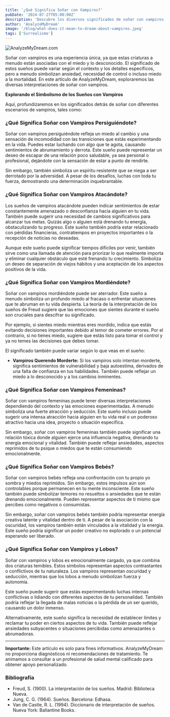 ```yaml
---
title: '¿Qué Significa Soñar con Vampiros?'
pubDate: '2024-07-27T05:00:00Z'
description: 'Descubre los diversos significados de soñar con vampiros, desde acechos y ataques hasta otros simbolismos.'
author: 'AnalyzeMyDream'
image: '/blog/what-does-it-mean-to-dream-about-vampires.jpeg'
tags: ['Surrealismo']
---
```


![AnalyzeMyDream.com](/blog/what-does-it-mean-to-dream-about-vampires.jpeg)

Soñar con vampiros es una experiencia única, ya que estas criaturas a menudo están asociadas con el miedo y lo desconocido. El significado de estos sueños puede variar según el contexto y los detalles específicos, pero a menudo simbolizan ansiedad, necesidad de control o incluso miedo a la mortalidad. En este artículo de AnalyzeMyDream, exploraremos las diversas interpretaciones de soñar con vampiros.

**Explorando el Simbolismo de los Sueños con Vampiros**

Aquí, profundizaremos en los significados detrás de soñar con diferentes escenarios de vampiros, tales como:

### ¿Qué Significa Soñar con Vampiros Persiguiéndote?

Soñar con vampiros persiguiéndote refleja un miedo al cambio y una sensación de incomodidad con las transiciones que estás experimentando en la vida. Puedes estar luchando con algo que te agota, causando sentimientos de abrumamiento y derrota. Este sueño puede representar un deseo de escapar de una relación poco saludable, ya sea personal o profesional, dejándote con la sensación de estar a punto de rendirte.

Sin embargo, también simboliza un espíritu resistente que se niega a ser derrotado por la adversidad. A pesar de los desafíos, luchas con toda tu fuerza, demostrando una determinación inquebrantable.

### ¿Qué Significa Soñar con Vampiros Atacándote?

Los sueños de vampiros atacándote pueden indicar sentimientos de estar constantemente amenazado o desconfianza hacia alguien en tu vida. También puede sugerir una necesidad de cambios significativos para alcanzar tus metas. Quizás algo o alguien está drenando tu energía, obstaculizando tu progreso. Este sueño también podría estar relacionado con pérdidas financieras, contratiempos en proyectos importantes o la recepción de noticias no deseadas.

Aunque este sueño puede significar tiempos difíciles por venir, también sirve como una llamada de atención para priorizar lo que realmente importa y eliminar cualquier obstáculo que esté frenando tu crecimiento. Simboliza un deseo de separación de viejos hábitos y una aceptación de los aspectos positivos de la vida.

### ¿Qué Significa Soñar con Vampiros Mordiéndote?

Soñar con vampiros mordiéndote puede ser aterrador. Este sueño a menudo simboliza un profundo miedo al fracaso o enfrentar situaciones que te abruman en tu vida despierta. La teoría de la interpretación de los sueños de Freud sugiere que las emociones que sientes durante el sueño son cruciales para descifrar su significado.

Por ejemplo, si sientes miedo mientras eres mordido, indica que estás evitando decisiones importantes debido al temor de cometer errores. Por el contrario, si no tienes miedo, sugiere que estás listo para tomar el control y ya no temes las decisiones que debes tomar.

El significado también puede variar según lo que veas en el sueño:

- **Vampiros Querendo Morderte:** Si los vampiros solo intentan morderte, significa sentimientos de vulnerabilidad y baja autoestima, derivados de una falta de confianza en tus habilidades. También puede reflejar un miedo a lo desconocido y a los cambios inminentes.

### ¿Qué Significa Soñar con Vampiros Femeninas?

Soñar con vampiros femeninas puede tener diversas interpretaciones dependiendo del contexto y las emociones experimentadas. A menudo simboliza una fuerte atracción y seducción. Este sueño incluso puede sugerir una intensa atracción hacia alguien en tu vida real o un poderoso atractivo hacia una idea, proyecto o situación específica.

Sin embargo, soñar con vampiros femeninas también puede significar una relación tóxica donde alguien ejerce una influencia negativa, drenando tu energía emocional y vitalidad. También puede reflejar ansiedades, aspectos reprimidos de tu psique o miedos que te están consumiendo emocionalmente.

### ¿Qué Significa Soñar con Vampiros Bebés?

Soñar con vampiros bebés refleja una confrontación con tu propio yo sombra y miedos reprimidos. Sin embargo, estos impulsos aún son controlables porque permanecen en tu mente inconsciente. Este sueño también puede simbolizar temores no resueltos o ansiedades que te están drenando emocionalmente. Pueden representar aspectos de ti mismo que percibes como negativos o consumistas.

Sin embargo, soñar con vampiros bebés también podría representar energía creativa latente y vitalidad dentro de ti. A pesar de la asociación con la oscuridad, los vampiros también están vinculados a la vitalidad y la energía. Este sueño podría significar un poder creativo no explorado o un potencial esperando ser liberado.

### ¿Qué Significa Soñar con Vampiros y Lobos?

Soñar con vampiros y lobos es emocionalmente cargado, ya que combina dos criaturas temibles. Estos símbolos representan aspectos contrastantes o conflictivos de tu naturaleza. Los vampiros representan oscuridad y seducción, mientras que los lobos a menudo simbolizan fuerza y autonomía.

Este sueño puede sugerir que estás experimentando luchas internas conflictivas o lidiando con diferentes aspectos de tu personalidad. También podría reflejar la llegada de malas noticias o la pérdida de un ser querido, causando un dolor inmenso.

Alternativamente, este sueño significa la necesidad de establecer límites y reclamar tu poder en ciertos aspectos de tu vida. También puede reflejar ansiedades subyacentes o situaciones percibidas como amenazantes o abrumadoras.

---

**Importante:** Este artículo es solo para fines informativos. AnalyzeMyDream no proporciona diagnósticos ni recomendaciones de tratamiento. Te animamos a consultar a un profesional de salud mental calificado para obtener apoyo personalizado.

### Bibliografía

- Freud, S. (1900). La interpretación de los sueños. Madrid: Biblioteca Nueva.
- Jung, C. G. (1964). Sueños. Barcelona: Edhasa.
- Van de Castle, R. L. (1994). Diccionario de interpretación de sueños. Nueva York: Ballantine Books.
